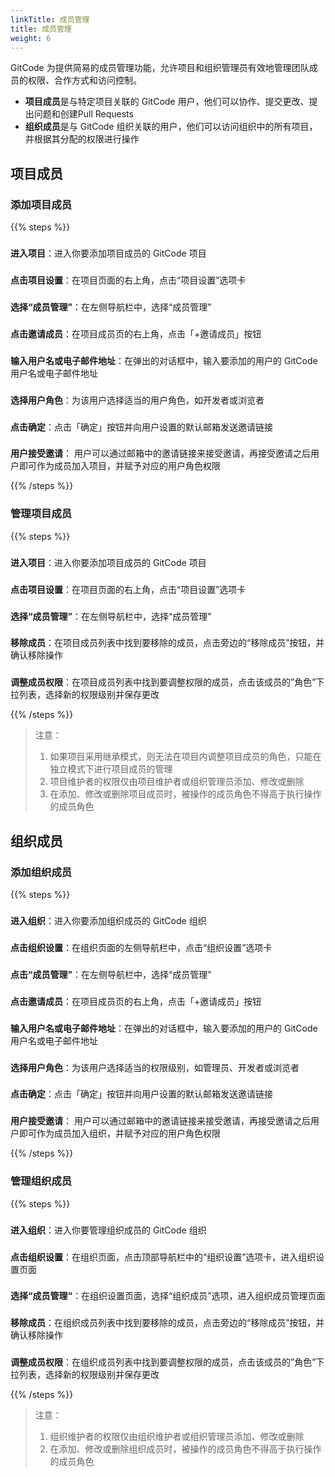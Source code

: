 ```yaml
---
linkTitle: 成员管理
title: 成员管理
weight: 6
---
```


GitCode 为提供简易的成员管理功能，允许项目和组织管理员有效地管理团队成员的权限、合作方式和访问控制。

- **项目成员**是与特定项目关联的 GitCode 用户，他们可以协作、提交更改、提出问题和创建Pull Requests
- **组织成员**是与 GitCode 组织关联的用户，他们可以访问组织中的所有项目，并根据其分配的权限进行操作


## 项目成员

### 添加项目成员

{{% steps %}}

### 
**进入项目**：进入你要添加项目成员的 GitCode 项目

### 
**点击项目设置**：在项目页面的右上角，点击“项目设置”选项卡

### 
**选择“成员管理”**：在左侧导航栏中，选择“成员管理”

### 
**点击邀请成员**：在项目成员页的右上角，点击「+邀请成员」按钮

### 
**输入用户名或电子邮件地址**：在弹出的对话框中，输入要添加的用户的 GitCode 用户名或电子邮件地址

### 
**选择用户角色**：为该用户选择适当的用户角色，如开发者或浏览者

### 
**点击确定**：点击「确定」按钮并向用户设置的默认邮箱发送邀请链接

### 
**用户接受邀请**： 用户可以通过邮箱中的邀请链接来接受邀请，再接受邀请之后用户即可作为成员加入项目，并赋予对应的用户角色权限

{{% /steps %}}


### 管理项目成员

{{% steps %}}

###
**进入项目**：进入你要添加项目成员的 GitCode 项目

###
**点击项目设置**：在项目页面的右上角，点击“项目设置”选项卡

###
**选择“成员管理”**：在左侧导航栏中，选择“成员管理”

###
**移除成员**：在项目成员列表中找到要移除的成员，点击旁边的“移除成员”按钮，并确认移除操作

###
**调整成员权限**：在项目成员列表中找到要调整权限的成员，点击该成员的”角色”下拉列表，选择新的权限级别并保存更改

{{% /steps %}}

> 注意：
>
> 1. 如果项目采用继承模式，则无法在项目内调整项目成员的角色，只能在独立模式下进行项目成员的管理
> 1. 项目维护者的权限仅由项目维护者或组织管理员添加、修改或删除
> 1. 在添加、修改或删除项目成员时，被操作的成员角色不得高于执行操作的成员角色

## 组织成员

### 添加组织成员

{{% steps %}}

### 
**进入组织**：进入你要添加组织成员的 GitCode 组织

### 
**点击组织设置**：在组织页面的左侧导航栏中，点击“组织设置”选项卡

### 
**点击“成员管理”**：在左侧导航栏中，选择“成员管理”

### 
**点击邀请成员**：在项目成员页的右上角，点击「+邀请成员」按钮

### 
**输入用户名或电子邮件地址**：在弹出的对话框中，输入要添加的用户的 GitCode 用户名或电子邮件地址

### 
**选择用户角色**：为该用户选择适当的权限级别，如管理员、开发者或浏览者

### 
**点击确定**：点击「确定」按钮并向用户设置的默认邮箱发送邀请链接

### 
**用户接受邀请**： 用户可以通过邮箱中的邀请链接来接受邀请，再接受邀请之后用户即可作为成员加入组织，并赋予对应的用户角色权限

{{% /steps %}}

### 管理组织成员

{{% steps %}}

###
**进入组织**：进入你要管理组织成员的 GitCode 组织

###
**点击组织设置**：在组织页面，点击顶部导航栏中的“组织设置”选项卡，进入组织设置页面

###
**选择“成员管理“**：在组织设置页面，选择“组织成员”选项，进入组织成员管理页面

###
**移除成员**：在组织成员列表中找到要移除的成员，点击旁边的“移除成员”按钮，并确认移除操作

###
**调整成员权限**：在组织成员列表中找到要调整权限的成员，点击该成员的”角色”下拉列表，选择新的权限级别并保存更改

{{% /steps %}}

> 注意：
>
> 1. 组织维护者的权限仅由组织维护者或组织管理员添加、修改或删除
> 1. 在添加、修改或删除组织成员时，被操作的成员角色不得高于执行操作的成员角色